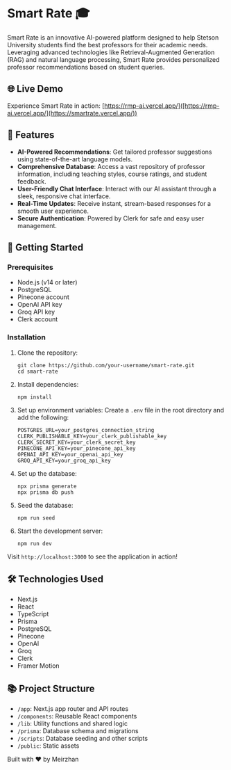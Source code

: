 # Smart Rate 🎓

Smart Rate is an innovative AI-powered platform designed to help Stetson University students find the best professors for their academic needs. Leveraging advanced technologies like Retrieval-Augmented Generation (RAG) and natural language processing, Smart Rate provides personalized professor recommendations based on student queries.

## 🌐 Live Demo

Experience Smart Rate in action: [https://rmp-ai.vercel.app/]([https://rmp-ai.vercel.app/](https://smartrate.vercel.app/))

## 🌟 Features

- **AI-Powered Recommendations**: Get tailored professor suggestions using state-of-the-art language models.
- **Comprehensive Database**: Access a vast repository of professor information, including teaching styles, course ratings, and student feedback.
- **User-Friendly Chat Interface**: Interact with our AI assistant through a sleek, responsive chat interface.
- **Real-Time Updates**: Receive instant, stream-based responses for a smooth user experience.
- **Secure Authentication**: Powered by Clerk for safe and easy user management.

## 🚀 Getting Started

### Prerequisites

- Node.js (v14 or later)
- PostgreSQL
- Pinecone account
- OpenAI API key
- Groq API key
- Clerk account

### Installation

1. Clone the repository:
   ```
   git clone https://github.com/your-username/smart-rate.git
   cd smart-rate
   ```

2. Install dependencies:
   ```
   npm install
   ```

3. Set up environment variables:
   Create a `.env` file in the root directory and add the following:
   ```
   POSTGRES_URL=your_postgres_connection_string
   CLERK_PUBLISHABLE_KEY=your_clerk_publishable_key
   CLERK_SECRET_KEY=your_clerk_secret_key
   PINECONE_API_KEY=your_pinecone_api_key
   OPENAI_API_KEY=your_openai_api_key
   GROQ_API_KEY=your_groq_api_key
   ```

4. Set up the database:
   ```
   npx prisma generate
   npx prisma db push
   ```

5. Seed the database:
   ```
   npm run seed
   ```

6. Start the development server:
   ```
   npm run dev
   ```

Visit `http://localhost:3000` to see the application in action!

## 🛠️ Technologies Used

- Next.js
- React
- TypeScript
- Prisma
- PostgreSQL
- Pinecone
- OpenAI
- Groq
- Clerk
- Framer Motion

## 📚 Project Structure

- `/app`: Next.js app router and API routes
- `/components`: Reusable React components
- `/lib`: Utility functions and shared logic
- `/prisma`: Database schema and migrations
- `/scripts`: Database seeding and other scripts
- `/public`: Static assets

Built with ❤️ by Meirzhan

